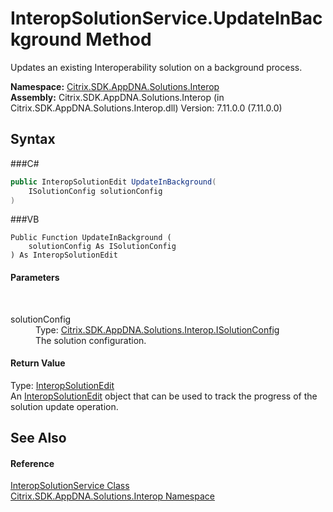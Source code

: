 # InteropSolutionService.UpdateInBackground Method 
 

Updates an existing Interoperability solution on a background process.

**Namespace:**&nbsp;<a href="N_Citrix_SDK_AppDNA_Solutions_Interop">Citrix.SDK.AppDNA.Solutions.Interop</a><br />**Assembly:**&nbsp;Citrix.SDK.AppDNA.Solutions.Interop (in Citrix.SDK.AppDNA.Solutions.Interop.dll) Version: 7.11.0.0 (7.11.0.0)

## Syntax

###C#
```csharp
public InteropSolutionEdit UpdateInBackground(
	ISolutionConfig solutionConfig
)
```

###VB
```vbnet
Public Function UpdateInBackground ( 
	solutionConfig As ISolutionConfig
) As InteropSolutionEdit
```


#### Parameters
&nbsp;<dl><dt>solutionConfig</dt><dd>Type: <a href="T_Citrix_SDK_AppDNA_Solutions_Interop_ISolutionConfig">Citrix.SDK.AppDNA.Solutions.Interop.ISolutionConfig</a><br />The solution configuration.</dd></dl>

#### Return Value
Type: <a href="T_Citrix_SDK_AppDNA_Solutions_Interop_InteropSolutionEdit">InteropSolutionEdit</a><br />An <a href="T_Citrix_SDK_AppDNA_Solutions_Interop_InteropSolutionEdit">InteropSolutionEdit</a> object that can be used to track the progress of the solution update operation.

## See Also


#### Reference
<a href="T_Citrix_SDK_AppDNA_Solutions_Interop_InteropSolutionService">InteropSolutionService Class</a><br /><a href="N_Citrix_SDK_AppDNA_Solutions_Interop">Citrix.SDK.AppDNA.Solutions.Interop Namespace</a><br />